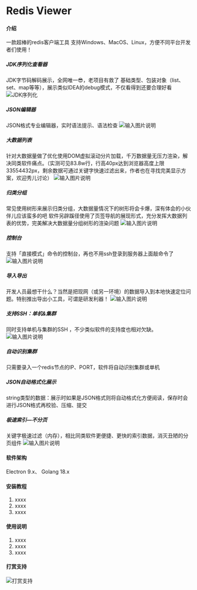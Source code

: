 # Redis Viewer

#### 介绍

一款超棒的redis客户端工具
支持Windows、MacOS、Linux，方便不同平台开发者们使用！

##### JDK序列化查看器
JDK字节码解码展示，全网唯一😎，老项目有救了
基础类型、包装对象（list、set、map等等），展示类似IDEA的debug模式，不仅看得到还要合理好看
![JDK序列化](https://foruda.gitee.com/images/1662602932900645594/474a2a84_968935.png "屏幕截图")

##### JSON编辑器
JSON格式专业编辑器，实时语法提示、语法检查
![输入图片说明](https://foruda.gitee.com/images/1662603092583364293/1ce522fb_968935.png "屏幕截图")

##### 大数据列表
针对大数据量做了优化使用DOM虚拟滚动分片加载，千万数据量无压力渲染，解决同类软件痛点。（实测可见83.8w行，行高40px达到浏览器高度上限33554432px，剩余数据可通过关键字快速过滤出来，作者也在寻找完美显示方案，欢迎秀儿讨论）
![输入图片说明](https://foruda.gitee.com/images/1662603298234763181/9a727658_968935.png "屏幕截图")

##### 归类分组
常见使用树形来展示归类分组，大数据量情况下的树形将会卡爆，深有体会的小伙伴儿应该蛮多的吧
软件另辟蹊径使用了页签导航的展现形式，充分发挥大数据列表的优势，完美解决大数据量分组树形的渲染问题
![输入图片说明](https://foruda.gitee.com/images/1662603364908166350/1d229ada_968935.png "屏幕截图")

##### 控制台
支持「直接模式」命令的控制台，再也不用ssh登录到服务器上面敲命令了
![输入图片说明](https://pic4.zhimg.com/v2-5f1d98f7ca2f833c06f60ee707fc8867_r.jpg "屏幕截图")

##### 导入导出
开发人员最想干什么？当然是把现网（或另一环境）的数据导入到本地快速定位问题。特别推出导出小工具，可谓是研发利器！
![输入图片说明](https://foruda.gitee.com/images/1662603483025666312/38ab8045_968935.png "屏幕截图")

##### 支持SSH：单机&集群
同时支持单机与集群的SSH ，不少类似软件的支持度也相对欠缺。
![输入图片说明](https://foruda.gitee.com/images/1662603540964783981/adf9738e_968935.png "屏幕截图")

##### 自动识别集群
只需要录入一个redis节点的IP、PORT，软件将自动识别集群或单机

##### JSON自动格式化展示
string类型的数据：展示时如果是JSON格式则将自动格式化方便阅读，保存时会进行JSON格式再校验、压缩、提交

##### 极速索引—不分页
关键字极速过滤（内存），相比同类软件更便捷、更快的索引数据，消灭丑陋的分页组件
![输入图片说明](https://pic4.zhimg.com/v2-8a20d3fbae16725a7102d4ab2efc313b_r.jpg)

#### 软件架构

Electron 9.x、
Golang 18.x

#### 安装教程

1.  xxxx
2.  xxxx
3.  xxxx

#### 使用说明

1.  xxxx
2.  xxxx
3.  xxxx


#### 打赏支持
![打赏支持](https://foruda.gitee.com/images/1662602721400259841/0f2c822e_968935.png "请作者喝咖啡")